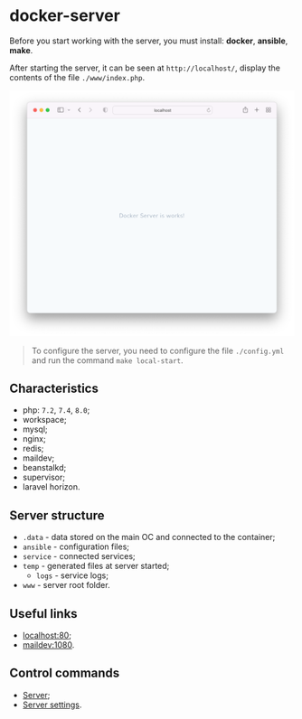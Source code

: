 # docker-server

Before you start working with the server, you must install: **docker**, **ansible**, **make**.

After starting the server, it can be seen at `http://localhost/`, display the contents of the file `./www/index.php`.

![screenshot-1](.docs/screenshot-1.png)

> To configure the server, you need to configure the file `./config.yml` and run the command `make local-start`.

## Characteristics

* php: `7.2`, `7.4`, `8.0`;
* workspace;
* mysql;
* nginx;
* redis;
* maildev;
* beanstalkd;
* supervisor;
* laravel horizon.

## Server structure

* `.data` - data stored on the main OC and connected to the container;
* `ansible` - configuration files;
* `service` - connected services;
* `temp` - generated files at server started;
    * `logs` - service logs;
* `www` - server root folder.

## Useful links

* [localhost:80](http://localhost/);
* [maildev:1080](http://localhost:1080/).

## Control commands

* [Server](.docs/server/server.md);
* [Server settings](.docs/server/server-settings.md).
